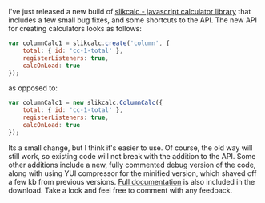 I've just released a new build of [slikcalc - javascript calculator library][slikcalc] that includes a few small bug fixes, and some shortcuts to the API.  The new API for creating calculators looks as follows:

```javascript
var columnCalc1 = slikcalc.create('column', {
	total: { id: 'cc-1-total' },
	registerListeners: true,
	calcOnLoad: true
});
```

as opposed to:

```javascript
var columnCalc1 = new slikcalc.ColumnCalc({
	total: { id: 'cc-1-total' },
	registerListeners: true,
	calcOnLoad: true
});
```

Its a small change, but I think it's easier to use.  Of course, the old way will still work, so existing code will not break with the addition to the API.  Some other additions include a new, fully commented debug version of the code, along with using YUI compressor for the minified version, which shaved off a few kb from previous versions.  [Full documentation][docs] is also included in the download.  Take a look and feel free to comment with any feedback.

[slikcalc]: https://github.com/selfcontained/slikcalc/
[docs]: http://slikcalc.selfcontained.us/docs/1.1/
